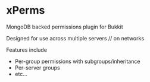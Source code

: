 # xPerms

MongoDB backed permissions plugin for Bukkit

Designed for use across multiple servers // on networks

Features include
- Per-group permissions with subgroups/inheritance
- Per-server groups 
- etc...
